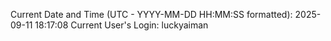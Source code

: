 Current Date and Time (UTC - YYYY-MM-DD HH:MM:SS formatted): 2025-09-11 18:17:08
Current User's Login: luckyaiman
